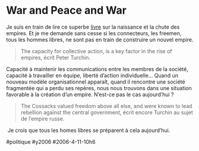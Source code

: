 # War and Peace and War

Je suis en train de lire ce superbe [livre](http://www.amazon.fr/exec/obidos/ASIN/0131499963/qid=1144749951/sr=1-5/ref=sr_1_9_5/403-4372734-8913249) sur la naissance et la chute des empires. Et je me demande sans cesse si les connecteurs, les freemen, tous les hommes libres, ne sont pas en train de construire un nouvel empire.

> The capacity for collective action, is a key factor in the rise of empires, écrit Peter Turchin.

Capacité à maintenir les communications entre les membres de la société, capacité à travailler en équipe, liberté d’action individuelle... Quand un nouveau modèle organisationnel apparaît, quand il rencontre une société fragmentée qui a perdu ses repères, nous nous trouvons dans une situation favorable à la création d’un empire. N’est-ce pas le cas aujourd’hui ?

> The Cossacks valued freedom above all else, and were known to lead rebellion against the central government, écrit encore Turchin au sujet de l’empire russe.

 Je crois que tous les homes libres se préparent à cela aujourd’hui.

#politique #y2006 #2006-4-11-10h6
